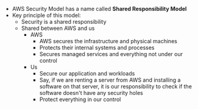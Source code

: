 - AWS Security Model has a name called **Shared Responsibility Model**
- Key principle of this model:
	- Security is a shared responsibility
	- Shared between AWS and us
		- AWS
			- AWS secures the infrastructure and physical machines
			- Protects their internal systems and processes
			- Secures managed services and everything not under our control
		- Us
			- Secure our application and workloads
			- Say, if we are renting a server from AWS and installing a software on that server, it is our responsibility to check if the software doesn't have any security holes
			- Protect everything in our control